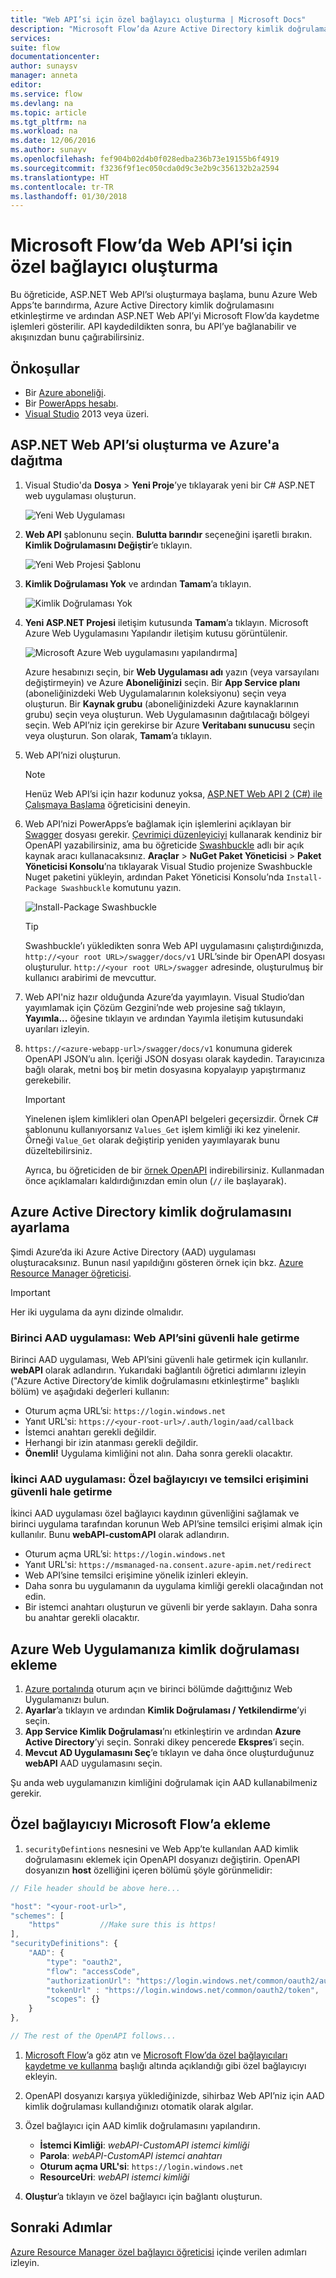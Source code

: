 ```yaml
---
title: "Web API’si için özel bağlayıcı oluşturma | Microsoft Docs"
description: "Microsoft Flow’da Azure Active Directory kimlik doğrulamasıyla ASP.NET Web API’si oluşturmayı öğrenin."
services: 
suite: flow
documentationcenter: 
author: sunaysv
manager: anneta
editor: 
ms.service: flow
ms.devlang: na
ms.topic: article
ms.tgt_pltfrm: na
ms.workload: na
ms.date: 12/06/2016
ms.author: sunayv
ms.openlocfilehash: fef904b02d4b0f028edba236b73e19155b6f4919
ms.sourcegitcommit: f3236f9f1ec050cda0d9c3e2b9c356132b2a2594
ms.translationtype: HT
ms.contentlocale: tr-TR
ms.lasthandoff: 01/30/2018
---
```

# <a name="build-a-custom-connector-for-a-web-api-in-microsoft-flow"></a>Microsoft Flow’da Web API’si için özel bağlayıcı oluşturma
Bu öğreticide, ASP.NET Web API’si oluşturmaya başlama, bunu Azure Web Apps’te barındırma, Azure Active Directory kimlik doğrulamasını etkinleştirme ve ardından ASP.NET Web API’yi Microsoft Flow’da kaydetme işlemleri gösterilir. API kaydedildikten sonra, bu API’ye bağlanabilir ve akışınızdan bunu çağırabilirsiniz. 

## <a name="prerequisites"></a>Önkoşullar
* Bir [Azure aboneliği](https://azure.microsoft.com/free/).
* Bir [PowerApps hesabı](https://powerapps.microsoft.com).
* [Visual Studio](https://www.visualstudio.com/vs/) 2013 veya üzeri.

## <a name="create-an-aspnet-web-api-and-deploy-it-to-azure"></a>ASP.NET Web API’si oluşturma ve Azure'a dağıtma
1. Visual Studio'da **Dosya** > **Yeni Proje**’ye tıklayarak yeni bir C# ASP.NET web uygulaması oluşturun.
   
    ![Yeni Web Uygulaması](./media/customapi-web-api-tutorial/newwebapp.png)
2. **Web API** şablonunu seçin.  **Bulutta barındır** seçeneğini işaretli bırakın.  **Kimlik Doğrulamasını Değiştir**’e tıklayın.
   
    ![Yeni Web Projesi Şablonu](./media/customapi-web-api-tutorial/new-web-api.png)
3. **Kimlik Doğrulaması Yok** ve ardından **Tamam**’a tıklayın.
   
    ![Kimlik Doğrulaması Yok](./media/customapi-web-api-tutorial/noauth.png)
4. **Yeni ASP.NET Projesi** iletişim kutusunda **Tamam**’a tıklayın.  Microsoft Azure Web Uygulamasını Yapılandır iletişim kutusu görüntülenir.
   
    ![Microsoft Azure Web uygulamasını yapılandırma](./media/customapi-web-api-tutorial/azure-publishing.png)]
   
    Azure hesabınızı seçin, bir **Web Uygulaması adı** yazın (veya varsayılanı değiştirmeyin) ve Azure **Aboneliğinizi** seçin.  Bir **App Service planı** (aboneliğinizdeki Web Uygulamalarının koleksiyonu) seçin veya oluşturun.  Bir **Kaynak grubu** (aboneliğinizdeki Azure kaynaklarının grubu) seçin veya oluşturun.  Web Uygulamasının dağıtılacağı bölgeyi seçin.  Web API’niz için gerekirse bir Azure **Veritabanı sunucusu** seçin veya oluşturun.  Son olarak, **Tamam**’a tıklayın.
5. Web API’nizi oluşturun.
   
   > [!NOTE]
   > Henüz Web API’si için hazır kodunuz yoksa, [ASP.NET Web API 2 (C#) ile Çalışmaya Başlama](https://www.asp.net/web-api/overview/getting-started-with-aspnet-web-api/tutorial-your-first-web-api) öğreticisini deneyin.
   > 
   > 
6. Web API’nizi PowerApps’e bağlamak için işlemlerini açıklayan bir [Swagger](http://swagger.io/) dosyası gerekir.  [Çevrimiçi düzenleyiciyi](http://editor.swagger.io/) kullanarak kendiniz bir OpenAPI yazabilirsiniz, ama bu öğreticide [Swashbuckle](https://github.com/domaindrivendev/Swashbuckle/blob/master/README.md) adlı bir açık kaynak aracı kullanacaksınız.  **Araçlar** > **NuGet Paket Yöneticisi** > **Paket Yöneticisi Konsolu**’na tıklayarak Visual Studio projenize Swashbuckle Nuget paketini yükleyin, ardından Paket Yöneticisi Konsolu’nda `Install-Package Swashbuckle` komutunu yazın.
   
    ![Install-Package Swashbuckle](./media/customapi-web-api-tutorial/swashbuckle-console.png)
   
   > [!TIP]
   > Swashbuckle’ı yükledikten sonra Web API uygulamasını çalıştırdığınızda, `http://<your root URL>/swagger/docs/v1` URL’sinde bir OpenAPI dosyası oluşturulur.  `http://<your root URL>/swagger` adresinde, oluşturulmuş bir kullanıcı arabirimi de mevcuttur.
   > 
   > 
7. Web API'niz hazır olduğunda Azure’da yayımlayın. Visual Studio’dan yayımlamak için Çözüm Gezgini’nde web projesine sağ tıklayın, **Yayımla...** öğesine tıklayın ve ardından Yayımla iletişim kutusundaki uyarıları izleyin.
8. `https://<azure-webapp-url>/swagger/docs/v1` konumuna giderek OpenAPI JSON’u alın.  İçeriği JSON dosyası olarak kaydedin.  Tarayıcınıza bağlı olarak, metni boş bir metin dosyasına kopyalayıp yapıştırmanız gerekebilir.   
   
   > [!IMPORTANT]
   > Yinelenen işlem kimlikleri olan OpenAPI belgeleri geçersizdir. Örnek C# şablonunu kullanıyorsanız `Values_Get` işlem kimliği iki kez yinelenir. Örneği `Value_Get` olarak değiştirip yeniden yayımlayarak bunu düzeltebilirsiniz.
   > 
   > Ayrıca, bu öğreticiden de bir [örnek OpenAPI](https://pwrappssamples.blob.core.windows.net/samples/webAPI.json) indirebilirsiniz. Kullanmadan önce açıklamaları kaldırdığınızdan emin olun (`//` ile başlayarak).
   > 
   > 

## <a name="set-up-azure-active-directory-authentication"></a>Azure Active Directory kimlik doğrulamasını ayarlama
Şimdi Azure’da iki Azure Active Directory (AAD) uygulaması oluşturacaksınız.  Bunun nasıl yapıldığını gösteren örnek için bkz. [Azure Resource Manager öğreticisi](customapi-azure-resource-manager-tutorial.md#enable-authentication-in-azure-active-directory).

> [!IMPORTANT]
> Her iki uygulama da aynı dizinde olmalıdır.
> 
> 

### <a name="first-aad-application-securing-the-web-api"></a>Birinci AAD uygulaması: Web API’sini güvenli hale getirme
Birinci AAD uygulaması, Web API’sini güvenli hale getirmek için kullanılır. **webAPI** olarak adlandırın.  Yukarıdaki bağlantılı öğretici adımlarını izleyin ("Azure Active Directory’de kimlik doğrulamasını etkinleştirme" başlıklı bölüm) ve aşağıdaki değerleri kullanın:

* Oturum açma URL’si: `https://login.windows.net`
* Yanıt URL'si: `https://<your-root-url>/.auth/login/aad/callback`
* İstemci anahtarı gerekli değildir.
* Herhangi bir izin atanması gerekli değildir.
* **Önemli!** Uygulama kimliğini not alın.  Daha sonra gerekli olacaktır.

### <a name="second-aad-application-securing-the-custom-connector-and-delegated-access"></a>İkinci AAD uygulaması: Özel bağlayıcıyı ve temsilci erişimini güvenli hale getirme
İkinci AAD uygulaması özel bağlayıcı kaydının güvenliğini sağlamak ve birinci uygulama tarafından korunun Web API’sine temsilci erişimi almak için kullanılır. Bunu **webAPI-customAPI** olarak adlandırın.

* Oturum açma URL’si: `https://login.windows.net`
* Yanıt URL'si: `https://msmanaged-na.consent.azure-apim.net/redirect`
* Web API’sine temsilci erişimine yönelik izinleri ekleyin.
* Daha sonra bu uygulamanın da uygulama kimliği gerekli olacağından not edin.
* Bir istemci anahtarı oluşturun ve güvenli bir yerde saklayın. Daha sonra bu anahtar gerekli olacaktır.

## <a name="add-authentication-to-your-azure-web-app"></a>Azure Web Uygulamanıza kimlik doğrulaması ekleme
1. [Azure portalında](https://portal.azure.com) oturum açın ve birinci bölümde dağıttığınız Web Uygulamanızı bulun.
2. **Ayarlar**’a tıklayın ve ardından **Kimlik Doğrulaması / Yetkilendirme**’yi seçin.
3. **App Service Kimlik Doğrulaması**’nı etkinleştirin ve ardından **Azure Active Directory**’yi seçin.  Sonraki dikey pencerede **Ekspres**’i seçin.  
4. **Mevcut AD Uygulamasını Seç**’e tıklayın ve daha önce oluşturduğunuz **webAPI** AAD uygulamasını seçin.

Şu anda web uygulamanızın kimliğini doğrulamak için AAD kullanabilmeniz gerekir.

## <a name="add-the-custom-connector-to-microsoft-flow"></a>Özel bağlayıcıyı Microsoft Flow’a ekleme
1. `securityDefintions` nesnesini ve Web App’te kullanılan AAD kimlik doğrulamasını eklemek için OpenAPI dosyanızı değiştirin. OpenAPI dosyanızın **host** özelliğini içeren bölümü şöyle görünmelidir:

```javascript
// File header should be above here...

"host": "<your-root-url>",
"schemes": [
    "https"         //Make sure this is https!
],
"securityDefinitions": {
    "AAD": {
        "type": "oauth2",
        "flow": "accessCode",
        "authorizationUrl": "https://login.windows.net/common/oauth2/authorize",
        "tokenUrl" : "https://login.windows.net/common/oauth2/token",
        "scopes": {}
    }
},

// The rest of the OpenAPI follows...
```

1. [Microsoft Flow](https://flow.powerapps.com)’a göz atın ve [Microsoft Flow’da özel bağlayıcıları kaydetme ve kullanma](register-custom-api.md) başlığı altında açıklandığı gibi özel bağlayıcıyı ekleyin.
2. OpenAPI dosyanızı karşıya yüklediğinizde, sihirbaz Web API’niz için AAD kimlik doğrulaması kullandığınızı otomatik olarak algılar.
3. Özel bağlayıcı için AAD kimlik doğrulamasını yapılandırın.  
   
   * **İstemci Kimliği**: *webAPI-CustomAPI istemci kimliği*
   * **Parola**: *webAPI-CustomAPI istemci anahtarı*
   * **Oturum açma URL'si**: `https://login.windows.net`
   * **ResourceUri**: *webAPI istemci kimliği*
4. **Oluştur**’a tıklayın ve özel bağlayıcı için bağlantı oluşturun.

## <a name="next-steps"></a>Sonraki Adımlar
[Azure Resource Manager özel bağlayıcı öğreticisi](customapi-azure-resource-manager-tutorial.md) içinde verilen adımları izleyin.


